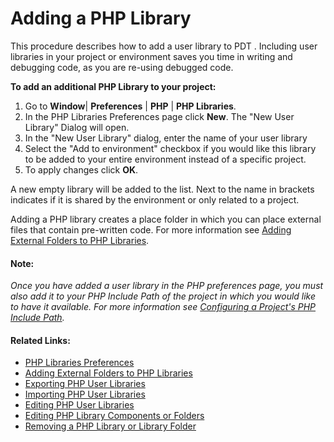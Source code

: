 # Adding a PHP Library

<!--context:adding_a_php_library-->

This procedure describes how to add a user library to PDT . Including user  libraries in your project or environment saves you time in writing and debugging code, as you are re-using debugged code.

<!--ref-start-->

**To add an additional PHP Library to your project:**

 1. Go to **Window**| **Preferences** | **PHP** | **PHP Libraries**.
 2. In the PHP Libraries Preferences page click **New**.  The "New User Library" Dialog will open.
 3. In the "New User Library" dialog, enter the name of your user library
 4. Select the "Add to environment" checkbox if you would like this library to be added to your entire environment instead of a specific project.
 5. To apply changes click **OK**.
 
A new empty library will be added to the list. Next to the name in brackets indicates if it is shared by the environment or only related to a project.

Adding a PHP library creates a place folder in which you can place external files that contain pre-written code. For more information see [Adding External Folders to PHP Libraries](016-adding_external_folders_to_php_libraries.md).

<!--ref-end-->

#### Note:

_Once you have added a user library in the PHP preferences page, you must also add it to your PHP Include Path of the project in which you would like to have it available. For more information see [Configuring a Project's PHP Include Path](../../024-tasks/168-adding_elements_to_a_project_s_include_path.md)._

<!--links-start-->

#### Related Links:

 * [PHP Libraries Preferences](000-index.md)
 * [Adding External Folders to PHP Libraries](016-adding_external_folders_to_php_libraries.md)
 * [Exporting PHP User Libraries](032-exporting_php_user_libraries.md)
 * [Importing PHP User Libraries](024-importing_php_user_libraries.md)
 * [Editing PHP User Libraries](048-editing_php_user_libraries.md)
 * [Editing PHP Library Components or Folders](040-editing_php_library_components_or_folders.md)
 * [Removing a PHP Library or Library Folder](056-removing_a_php_library_or_library_folder.md)

<!--links-end-->
